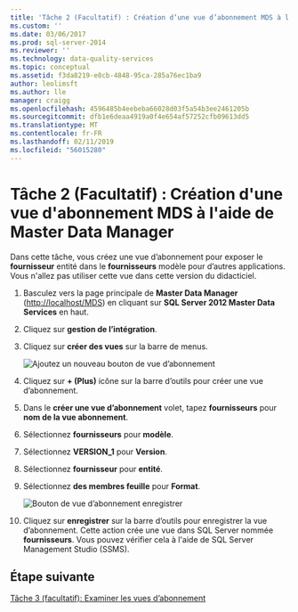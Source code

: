 ```yaml
---
title: 'Tâche 2 (Facultatif) : Création d’une vue d’abonnement MDS à l’aide de Master Data Manager | Microsoft Docs'
ms.custom: ''
ms.date: 03/06/2017
ms.prod: sql-server-2014
ms.reviewer: ''
ms.technology: data-quality-services
ms.topic: conceptual
ms.assetid: f3da8219-e0cb-4848-95ca-285a76ec1ba9
author: leolimsft
ms.author: lle
manager: craigg
ms.openlocfilehash: 4596485b4eebeba66028d03f5a54b3ee2461205b
ms.sourcegitcommit: dfb1e6deaa4919a0f4e654af57252cfb09613dd5
ms.translationtype: MT
ms.contentlocale: fr-FR
ms.lasthandoff: 02/11/2019
ms.locfileid: "56015280"
---
```

# <a name="task-2-optional-creating-a-mds-subscription-view-using-master-data-manager"></a>Tâche 2 (Facultatif) : Création d'une vue d'abonnement MDS à l'aide de Master Data Manager
  Dans cette tâche, vous créez une vue d’abonnement pour exposer le **fournisseur** entité dans le **fournisseurs** modèle pour d’autres applications. Vous n'allez pas utiliser cette vue dans cette version du didacticiel.  
  
1.  Basculez vers la page principale de **Master Data Manager** ([http://localhost/MDS](http://localhost/MDS)) en cliquant sur **SQL Server 2012 Master Data Services** en haut.  
  
2.  Cliquez sur **gestion de l’intégration**.  
  
3.  Cliquez sur **créer des vues** sur la barre de menus.  
  
     ![Ajoutez un nouveau bouton de vue d’abonnement](../../2014/tutorials/media/et-creatingamdssubscriptionviewusingmdm-01.jpg "ajouter un nouveau bouton de vue d’abonnement")  
  
4.  Cliquez sur **+ (Plus)** icône sur la barre d’outils pour créer une vue d’abonnement.  
  
5.  Dans le **créer une vue d’abonnement** volet, tapez **fournisseurs** pour **nom de la vue abonnement**.  
  
6.  Sélectionnez **fournisseurs** pour **modèle**.  
  
7.  Sélectionnez **VERSION_1** pour **Version**.  
  
8.  Sélectionnez **fournisseur** pour **entité**.  
  
9. Sélectionnez **des membres feuille** pour **Format**.  
  
     ![Bouton de vue d’abonnement enregistrer](../../2014/tutorials/media/et-creatingamdssubscriptionviewusingmdm-02.jpg "abonnement vue bouton Enregistrer")  
  
10. Cliquez sur **enregistrer** sur la barre d’outils pour enregistrer la vue d’abonnement. Cette action crée une vue dans SQL Server nommée **fournisseurs**. Vous pouvez vérifier cela à l'aide de SQL Server Management Studio (SSMS).  
  
## <a name="next-step"></a>Étape suivante  
 [Tâche 3 &#40;facultatif&#41;: Examiner les vues d’abonnement](task-3-optional-reviewing-the-subscription-views.md)  
  
  
